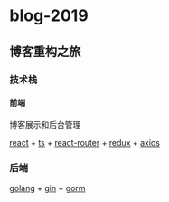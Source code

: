 # blog-2019
## 博客重构之旅
### 技术栈

#### 前端

博客展示和后台管理

[react](https://zh-hans.reactjs.org/) + [ts](https://www.tslang.cn/docs/handbook/basic-types.html) + [react-router](https://reacttraining.com/react-router/web/guides/quick-start) +  [redux](https://www.redux.org.cn/) + [axios](https://www.npmjs.com/package/axios)

### 后端

[golang](https://books.studygolang.com/gopl-zh/) + [gin](https://gin-gonic.com/zh-cn/docs/) + [gorm](http://gorm.book.jasperxu.com/)

